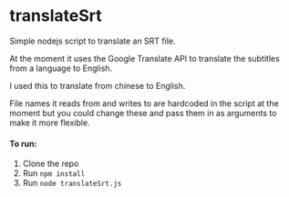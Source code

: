 # translateSrt
Simple nodejs script to translate an SRT file. 

At the moment it uses the Google Translate API to translate the subtitles from a language to English. 

I used this to translate from chinese to English. 

File names it reads from and writes to are hardcoded in the script at the moment but you could change these and pass them in as arguments to make it more flexible.

#### To run:

1. Clone the repo
1. Run `npm install`
1. Run `node translateSrt.js`
